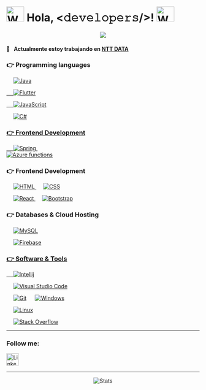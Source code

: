 # <img src="https://mwcorvettes.com/wp-content/uploads/2019/03/savethewave-300x252.gif" width="46" height="39" alt="Wave"> Hola, <𝚍𝚎𝚟𝚎𝚕𝚘𝚙𝚎𝚛𝚜/>! <img src="https://mars-images.imgix.net/ezgif.com-gif-maker%20(1).gif?auto=compress&w=600&fit=max" width="46" height="39" alt="Wave"><br>
<p align="center"> 
  <img align="center" src="https://i.imgur.com/PLLdAVH.png">
  
</p>

#### 💼 &nbsp; Actualmente estoy trabajando en [NTT DATA](https://es.nttdata.com/)
### 👉 Programming languages

<p align="left"> 
&emsp;
    <a href="https://www.java.com" target="_blank"> 
        <img alt="Java" src="https://img.shields.io/badge/Java%20-%23ED8B00.svg?logo=java&logoColor=white">


&emsp;
    <a href="https://flutter.dev/" target="_blank"> 
        <img alt="Flutter" src="https://img.shields.io/badge/Flutter%20-%2302569B.svg?logo=flutter&logoColor=white">

  &emsp;
  <a href="https://developer.mozilla.org/en-US/docs/Web/JavaScript" target="_blank"> 
     <img alt="JavaScript" src="https://img.shields.io/badge/JavaScript%20-%23F7DF1E.svg?logo=javascript&logoColor=black">
   </a>

 &emsp;
    <a href="https://docs.microsoft.com/en-us/dotnet/csharp/" target="_blank"> 
        <img alt="C#" src="https://img.shields.io/badge/C%23%20-%23239120.svg?logo=c-sharp&logoColor=white">

 
</p>

### 👉 Frontend Development

<p align="left"> 
    
  &emsp; 
    <a href="https://spring.io/" target="_blank"> 
        <img alt="Spring" src="https://img.shields.io/badge/Spring%20-%236DB33F.svg?logo=spring&logoColor=white">
    </a>
  &emsp;  
    <a href="https://azure.microsoft.com/en-us/services/functions/" target="_blank"> 
        <img alt="Azure functions" src="https://img.shields.io/badge/Azure%20functions%20-%2300f.svg?logo=azurefunctions&logoColor=white">
    </a>
  

</p>

### 👉 Frontend Development

<p align="left"> 
  &emsp; 
  <a href="https://www.w3.org/html/" target="_blank"> 
    <img alt="HTML" src="https://img.shields.io/badge/HTML5%20-%23E34F26.svg?logo=html5&logoColor=white">
  </a>   
  &emsp;
  <a href="https://www.w3schools.com/css/" target="_blank">
    <img alt="CSS" src="https://img.shields.io/badge/CSS%20-%231572B6.svg?logo=css3&logoColor=white">
  </a> 

  &emsp;
    <a href="https://reactjs.org/" target="_blank">
        <img alt="React" src="https://img.shields.io/badge/React%20-%2320232a.svg?logo=react&logoColor=%2361DAFB">
    </a>
   &emsp;
    <a href="https://getbootstrap.com" target="_blank"> 
        <img alt="Bootstrap" src="https://img.shields.io/badge/Bootstrap-%23563D7C.svg?style=flat&logo=bootstrap&logoColor=white"/>
    </a>
</p>


 
### 👉 Databases & Cloud Hosting

<p align="left">
    
  &emsp;
    <a href="https://www.mysql.com/" target="_blank"> 
        <img alt="MySQL" src="https://img.shields.io/badge/MySQL-%2300f.svg?logo=mysql&logoColor=white">
    </a>
  
  &emsp; 
    <a href="https://firebase.google.com/" target="_blank"> 
        <img alt="Firebase" src="https://img.shields.io/badge/firebase-%23039BE5.svg?logo=firebase">
  
</p>
 


 
 ### 👉 Software & Tools
 
<p>
  
  &emsp;
    <a href="#"><img alt="Intellij" src="https://img.shields.io/badge/Intellij-000000?style=flat&logo=intellij-idea&logoColor=white"></a>

  &emsp;
    <a href="#"><img alt="Visual Studio Code" src="https://img.shields.io/badge/Visual%20Studio%20Code-0078d7.svg?logo=visual-studio-code&logoColor=white"></a>

  &emsp;
    <a href="#"><img alt="Git" src="https://img.shields.io/badge/Git%20-%23F05033.svg?logo=git&logoColor=white"></a>
  &emsp;
    <a href="#"><img alt="Windows" src="https://img.shields.io/badge/Windows-0078d7?style=flat&logo=windows&logoColor=white"></a>

  &emsp;
    <a href="#"><img alt="Linux" src="https://img.shields.io/badge/Linux-FCC624?style=flat&logo=linux&logoColor=black"></a>

  &emsp;
    <a href="#"><img alt="Stack Overflow" src="https://img.shields.io/badge/-Stack%20Overflow-FE7A16?logo=stack-overflow&logoColor=white"></a>
  &emsp;

</p>

[linkedin]: https://www.linkedin.com/in/mario-paricio-barea-874b1719a/

<hr />

### Follow me:


[<img align="left" alt="LinkedIn" width="32px" src="https://api.iconify.design/logos:linkedin-icon.svg?&height=32" />][linkedin]


<br />
<br />
<hr />

<p align="center">
  <img alt="Stats" src="https://github-readme-stats.vercel.app/api?username=MarioParicio&count_private=true&show_icons=true&title_color=246bce&text_color=ffffff&bg_color=0d1117&include_all_commits=true&hide_border=true&hide_title=false" />

    
 
</p>


